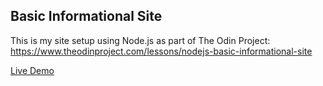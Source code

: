 ## Basic Informational Site

This is my site setup using Node.js as part of The Odin Project:
https://www.theodinproject.com/lessons/nodejs-basic-informational-site

[Live Demo]()